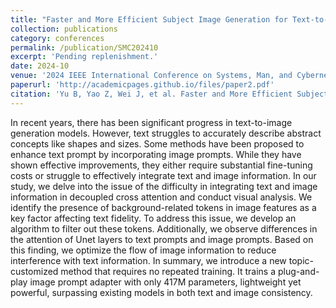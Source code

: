 ```yaml
---
title: "Faster and More Efficient Subject Image Generation for Text-to-Image Diffusion Models"
collection: publications
category: conferences
permalink: /publication/SMC202410
excerpt: 'Pending replenishment.'
date: 2024-10
venue: '2024 IEEE International Conference on Systems, Man, and Cybernetics (SMC)'
paperurl: 'http://academicpages.github.io/files/paper2.pdf'
citation: 'Yu B, Yao Z, Wei J, et al. Faster and More Efficient Subject Image Generation for Text-to-Image Diffusion Models[C]//2024 IEEE International Conference on Systems, Man, and Cybernetics (SMC). IEEE, 2024: 148-154.'
---
```


In recent years, there has been significant progress in text-to-image generation models. However, text struggles to accurately describe abstract concepts like shapes and sizes. Some methods have been proposed to enhance text prompt by incorporating image prompts. While they have shown effective improvements, they either require substantial fine-tuning costs or struggle to effectively integrate text and image information. In our study, we delve into the issue of the difficulty in integrating text and image information in decoupled cross attention and conduct visual analysis. We identify the presence of background-related tokens in image features as a key factor affecting text fidelity. To address this issue, we develop an algorithm to filter out these tokens. Additionally, we observe differences in the attention of Unet layers to text prompts and image prompts. Based on this finding, we optimize the flow of image information to reduce interference with text information. In summary, we introduce a new topic-customized method that requires no repeated training. It trains a plug-and-play image prompt adapter with only 417M parameters, lightweight yet powerful, surpassing existing models in both text and image consistency.
